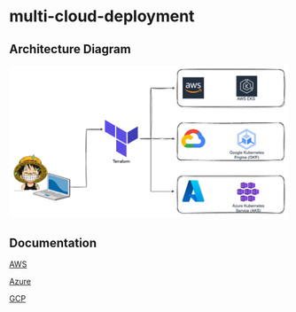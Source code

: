 # multi-cloud-deployment

## Architecture Diagram

![Architecture Diagram](./images/multi_cloud_deployment.drawio.png)

## Documentation

[AWS](./aws/README.md)

[Azure](./azure/README.md)

[GCP](./gcp/README.md)
